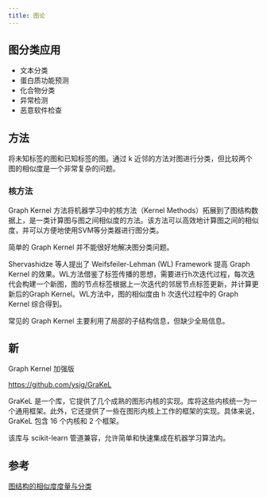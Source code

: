 ```yaml
---
title: 图论
---
```


## 图分类应用

- 文本分类
- 蛋白质功能预测
- 化合物分类
- 异常检测
- 恶意软件检查

## 方法

将未知标签的图和已知标签的图。通过 k 近邻的方法对图进行分类，但比较两个图的相似度是一个非常复杂的问题。

### 核方法

Graph Kernel 方法将机器学习中的核方法（Kernel Methods）拓展到了图结构数据上，是一类计算图与图之间相似度的方法。该方法可以高效地计算图之间的相似度，并可以方便地使用SVM等分类器进行图分类。

简单的 Graph Kernel 并不能很好地解决图分类问题。

Shervashidze 等人提出了 Weifsfeiler-Lehman (WL) Framework 提高 Graph Kernel 的效果。WL方法借鉴了标签传播的思想，需要进行h次迭代过程，每次迭代会构建一个新图，图的节点标签根据上一次迭代的邻居节点标签更新，并计算更新后的Graph Kernel。WL方法中，图的相似度由 h 次迭代过程中的 Graph Kernel 综合得到。

常见的 Graph Kernel 主要利用了局部的子结构信息，但缺少全局信息。

## 新

Graph Kernel 加强版

https://github.com/ysig/GraKeL

GraKeL 是一个库，它提供了几个成熟的图形内核的实现。库将这些内核统一为一个通用框架。此外，它还提供了一些在图形内核上工作的框架的实现。具体来说，GraKeL 包含 16 个内核和 2 个框架。

该库与 scikit-learn 管道兼容，允许简单和快速集成在机器学习算法内。

## 参考

[图结构的相似度度量与分类](https://www.jiqizhixin.com/articles/2019-04-22-4)

